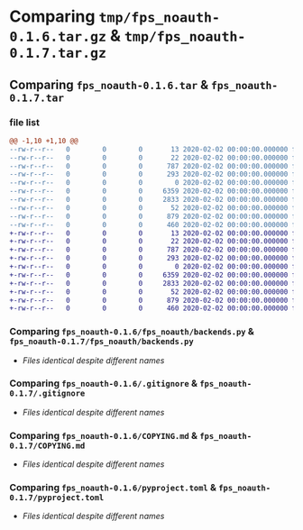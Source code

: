 # Comparing `tmp/fps_noauth-0.1.6.tar.gz` & `tmp/fps_noauth-0.1.7.tar.gz`

## Comparing `fps_noauth-0.1.6.tar` & `fps_noauth-0.1.7.tar`

### file list

```diff
@@ -1,10 +1,10 @@
--rw-r--r--   0        0        0       13 2020-02-02 00:00:00.000000 fps_noauth-0.1.6/MANIFEST.in
--rw-r--r--   0        0        0       22 2020-02-02 00:00:00.000000 fps_noauth-0.1.6/fps_noauth/__init__.py
--rw-r--r--   0        0        0      787 2020-02-02 00:00:00.000000 fps_noauth-0.1.6/fps_noauth/backends.py
--rw-r--r--   0        0        0      293 2020-02-02 00:00:00.000000 fps_noauth-0.1.6/fps_noauth/main.py
--rw-r--r--   0        0        0        0 2020-02-02 00:00:00.000000 fps_noauth-0.1.6/fps_noauth/py.typed
--rw-r--r--   0        0        0     6359 2020-02-02 00:00:00.000000 fps_noauth-0.1.6/.gitignore
--rw-r--r--   0        0        0     2833 2020-02-02 00:00:00.000000 fps_noauth-0.1.6/COPYING.md
--rw-r--r--   0        0        0       52 2020-02-02 00:00:00.000000 fps_noauth-0.1.6/README.md
--rw-r--r--   0        0        0      879 2020-02-02 00:00:00.000000 fps_noauth-0.1.6/pyproject.toml
--rw-r--r--   0        0        0      460 2020-02-02 00:00:00.000000 fps_noauth-0.1.6/PKG-INFO
+-rw-r--r--   0        0        0       13 2020-02-02 00:00:00.000000 fps_noauth-0.1.7/MANIFEST.in
+-rw-r--r--   0        0        0       22 2020-02-02 00:00:00.000000 fps_noauth-0.1.7/fps_noauth/__init__.py
+-rw-r--r--   0        0        0      787 2020-02-02 00:00:00.000000 fps_noauth-0.1.7/fps_noauth/backends.py
+-rw-r--r--   0        0        0      293 2020-02-02 00:00:00.000000 fps_noauth-0.1.7/fps_noauth/main.py
+-rw-r--r--   0        0        0        0 2020-02-02 00:00:00.000000 fps_noauth-0.1.7/fps_noauth/py.typed
+-rw-r--r--   0        0        0     6359 2020-02-02 00:00:00.000000 fps_noauth-0.1.7/.gitignore
+-rw-r--r--   0        0        0     2833 2020-02-02 00:00:00.000000 fps_noauth-0.1.7/COPYING.md
+-rw-r--r--   0        0        0       52 2020-02-02 00:00:00.000000 fps_noauth-0.1.7/README.md
+-rw-r--r--   0        0        0      879 2020-02-02 00:00:00.000000 fps_noauth-0.1.7/pyproject.toml
+-rw-r--r--   0        0        0      460 2020-02-02 00:00:00.000000 fps_noauth-0.1.7/PKG-INFO
```

### Comparing `fps_noauth-0.1.6/fps_noauth/backends.py` & `fps_noauth-0.1.7/fps_noauth/backends.py`

 * *Files identical despite different names*

### Comparing `fps_noauth-0.1.6/.gitignore` & `fps_noauth-0.1.7/.gitignore`

 * *Files identical despite different names*

### Comparing `fps_noauth-0.1.6/COPYING.md` & `fps_noauth-0.1.7/COPYING.md`

 * *Files identical despite different names*

### Comparing `fps_noauth-0.1.6/pyproject.toml` & `fps_noauth-0.1.7/pyproject.toml`

 * *Files identical despite different names*

